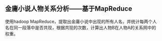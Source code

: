 ## 金庸小说人物关系分析——基于MapReduce

使用hadoop MapReduce，提取出金庸小说中出现的所有人名，并统计每两个人名在同一段落中是否共现，根据共现的次数，计算出人物B在人物A的关系网中的权重。
